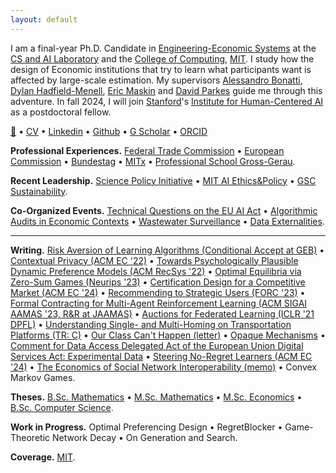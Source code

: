 ```yaml
---
layout: default
---
```

I am a final-year Ph.D. Candidate in [Engineering-Economic Systems](https://www.sciencedirect.com/science/article/pii/S1474667017602544) at the [CS and AI Laboratory](https://www.csail.mit.edu) and the [College of Computing](https://computing.mit.edu), [MIT](https://mit.edu). I study how the design of Economic institutions that try to learn what participants want is affected by large-scale estimation. My supervisors [Alessandro Bonatti](https://www.mit.edu/~bonatti/), [Dylan Hadfield-Menell](https://engineering.mit.edu/faculty/dylan-hadfield-menell/), [Eric Maskin](https://scholar.harvard.edu/maskin/home) and [David Parkes](https://parkes.seas.harvard.edu/) guide me through this adventure. In fall 2024, I will join [Stanford](https://www.stanford.edu/)'s [Institute for Human-Centered AI](https://hai.stanford.edu/) as a postdoctoral fellow.

[📧](mailto:haupt@mit.edu) • [CV](./assets/docs/CV.pdf) • [Linkedin](https://www.linkedin.com/in/indraos) • [Github](https://github.com/indraos/) • [G Scholar](https://scholar.google.com/citations?user=O6NknDYAAAAJ&hl=de) • [ORCID](https://orcid.org/0000-0002-2952-4188)

**Professional Experiences.** [Federal Trade Commission](https://www.ftc.gov/about-ftc/bureaus-offices/office-international-affairs) • [European Commission](https://ec.europa.eu/info/departments/competition_en) • [Bundestag](https://en.wikipedia.org/wiki/Nordsachsen_(electoral_district)) • [MITx](https://www.edx.org/course/machine-learning-with-python-from-linear-models-to) • [Professional School Gross-Gerau](https://www.teachfirst.de/).

**Recent Leadership.** [Science Policy Initiative](http://mitspi.squarespace.com) • [MIT AI Ethics&Policy](https://mitaiethics.github.io/) • [GSC Sustainability](https://calendar.mit.edu/event/gsc_sustainability_solveathon).

**Co-Organized Events.** [Technical Questions on the EU AI Act](https://mitaiethics.github.io/ai_act/) • [Algorithmic Audits in Economic Contexts](https://mitaiethics.github.io/algorithmic_audits/) • [Wastewater Surveillance](https://www.itgh.org/post/event-wastewater-surveillance-technology-ethical-legal-and-social-perspectives) • [Data Externalities](https://www.youtube.com/watch?v=c0cVUlk9czc).

---

**Writing.** [Risk Aversion of Learning Algorithms (Conditional Accept at GEB)](https://arxiv.org/abs/2205.04619) • [Contextual Privacy (ACM EC '22)](https://dl.acm.org/doi/10.1145/3490486.3538259) • [Towards Psychologically Plausible Dynamic Preference Models (ACM RecSys '22)](https://dl.acm.org/doi/fullHtml/10.1145/3523227.3546778) • [Optimal Equilibria via Zero-Sum Games (Neurips '23)](https://arxiv.org/abs/2306.05216) • [Certification Design for a Competitive Market (ACM EC '24)](http://arxiv.org/abs/2301.13449) • [Recommending to Strategic Users (FORC '23)](https://arxiv.org/abs/2302.06559) • [Formal Contracting for Multi-Agent Reinforcement Learning (ACM SIGAI AAMAS '23, R&R at JAAMAS)](https://www.southampton.ac.uk/~eg/AAMAS2023/pdfs/p448.pdf) • [Auctions for Federated Learning (ICLR '21 DPFL)](https://arxiv.org/abs/2103.14375) • [Understanding Single- and Multi-Homing on Transportation Platforms (TR: C)](https://www.sciencedirect.com/science/article/abs/pii/S0968090X2300222X?via%3Dihub) • [Our Class Can't Happen (letter)](./letter.html) • [Opaque Mechanisms](http://arxiv.org/abs/2301.13404) • [Comment for Data Access Delegated Act of the European Union Digital Services Act: Experimental Data](https://ec.europa.eu/info/law/better-regulation/have-your-say/initiatives/13817-Delegated-Regulation-on-data-access-provided-for-in-the-Digital-Services-Act/F3423926_en) • [Steering No-Regret Learners (ACM EC '24)](https://arxiv.org/abs/2306.05221) • [The Economics of Social Network Interoperability (memo)](./assets/papers/term_economics_of_sni.pdf) • Convex Markov Games.

**Theses.** [B.Sc. Mathematics](assets/papers/thesis_bsc_math.pdf) • [M.Sc. Mathematics](assets/papers/thesis_msc_math.pdf) • [M.Sc. Economics](assets/papers/thesis_msc_econ.pdf) • [B.Sc. Computer Science](assets/papers/thesis_bsc_cs.pdf).

**Work in Progress.** Optimal Preferencing Design • RegretBlocker • Game-Theoretic Network Decay • On Generation and Search.

**Coverage.** [MIT](https://idss.mit.edu/news/who-sees-what-online-and-why/).

<!--- **Selected Teachers.** [Erik Brynjolffson](http://web.mit.edu/15.575/575_syllabus.html) • [Jonathan Zittrain](https://cyber.harvard.edu/story/2021-07/design-democratic-discourse) • [Ash Carter](https://www.coursicle.com/harvard/courses/IGA/505/) • [Costis Daskalakis](http://people.csail.mit.edu/costis/6853fa2011/) • [Glenn Ellison](https://ocw.mit.edu/courses/14-271-industrial-organization-i-fall-2013/) • [Parag Pathak](http://docplayer.net/18504865-14-125-market-design.html) • [Mohammad Akbarpour and Shengwu Li](https://explorecourses.stanford.edu/search?view=catalog&filter-coursestatus-Active=on&page=0&catalog=&q=ECON+284%3A+Simplicity+and+Complexity+in+Economic+Theory&collapse=) • [Leslie Kaelbling](https://sicp-s4.mit.edu/fall22) • [Victor Chernozhoukov](https://congress-files.s3.amazonaws.com/2022-09/Using%20Machine%20Learning%20for%20Causal%20Inference%20in%20Economics.pdf) -->
